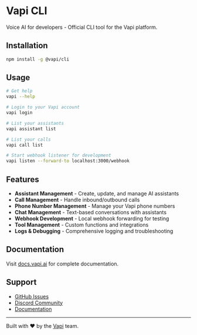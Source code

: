 # Vapi CLI

Voice AI for developers - Official CLI tool for the Vapi platform.

## Installation

```bash
npm install -g @vapi/cli
```

## Usage

```bash
# Get help
vapi --help

# Login to your Vapi account
vapi login

# List your assistants
vapi assistant list

# List your calls
vapi call list

# Start webhook listener for development
vapi listen --forward-to localhost:3000/webhook
```

## Features

- **Assistant Management** - Create, update, and manage AI assistants
- **Call Management** - Handle inbound/outbound calls
- **Phone Number Management** - Manage your Vapi phone numbers
- **Chat Management** - Text-based conversations with assistants
- **Webhook Development** - Local webhook forwarding for testing
- **Tool Management** - Custom functions and integrations
- **Logs & Debugging** - Comprehensive logging and troubleshooting

## Documentation

Visit [docs.vapi.ai](https://docs.vapi.ai) for complete documentation.

## Support

- [GitHub Issues](https://github.com/VapiAI/cli/issues)
- [Discord Community](https://discord.gg/vapi)
- [Documentation](https://docs.vapi.ai)

---

Built with ❤️ by the [Vapi](https://vapi.ai) team.
